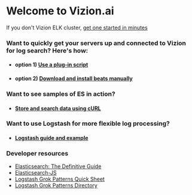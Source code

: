 # Welcome to Vizion.ai

If you don't Vizion ELK cluster, [get one started in minutes](https://app.vizion.ai)

### Want to quickly get your servers up and connected to Vizion for log search? Here's how:

+ #### option 1) [Use a plug-in script](./beats-with-script.md)

+ #### option 2) [Download and install beats manually](./beats-manual.md)

### Want to see samples of ES in action?

+ #### [Store and search data using cURL](./curl-guide.md)

### Want to use Logstash for more flexible log processing?

+ #### [Logstash guide and example](./logstash-intro.md)

### Developer resources
* [Elasticsearch: The Definitive Guide](https://github.com/elastic/elasticsearch-definitive-guide)
* [Elasticsearch-JS](https://github.com/elastic/elasticsearch-js)
* [Logstash Grok Patterns Quick Sheet](https://github.com/hpcugent/logstash-patterns/blob/master/files/grok-patterns)
* [Logstash Grok Patterns Directory](https://github.com/logstash-plugins/logstash-patterns-core/tree/master/patterns)
